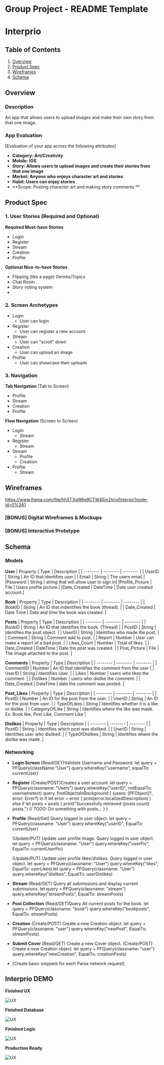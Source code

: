 Group Project - README Template
===

# Interprio

## Table of Contents
1. [Overview](#Overview)
1. [Product Spec](#Product-Spec)
1. [Wireframes](#Wireframes)
2. [Schema](#Schema)

## Overview
### Description
An app that allows users to upload images and make their own story from that one image.

### App Evaluation
[Evaluation of your app across the following attributes]
- **Category: Art/Creativity**
- **Mobile: IOS**
- **Story: Allows users to upload images and create their stories from that one image**
- **Market: Anyone who enjoys character art and stories**
- **Habit: Users can enjoy stories**
- **Scope: Posting character art and making story comments **

## Product Spec

### 1. User Stories (Required and Optional)

**Required Must-have Stories**

* Login
* Register
* Stream
* Creation
* Profile

**Optional Nice-to-have Stories**

* Flipping (like a page) Genres/Topics
* Chat Room
* Story voting system
* 

### 2. Screen Archetypes

* Login
    * User can login
* Register
    * User can register a new account
* Stream
    * User can "scroll" down 
* Creation
    * User can upload an image
* Profile
    * User can showcase their uploads


### 3. Navigation

**Tab Navigation** (Tab to Screen)

* Profile
* Stream
* Creation
* Profile

**Flow Navigation** (Screen to Screen)

* Login
   * Stream
* Register
   * Stream
* Stream 
    * Profile
    * Creation
* Profile
    * Stream
## Wireframes
https://www.figma.com/file/hh5T3gI96g9CTW45m2tjcv/Interpo?node-id=0%3A1

### [BONUS] Digital Wireframes & Mockups

### [BONUS] Interactive Prototype

## Schema 


### Models

**User**
| Property | Type | Description |
| --------   | --------    | -------- |
| UserID  | String       | An ID that identifies user.|
| Email | String | The users email.|
|Password | String | string that will allow user to sign in|
|Profile_Picture | File | Users profile picture.|
|Date_Created | DateTime | Date user created account.|

**Book**
| Property | Type | Description |
| --------   | --------    | -------- |
| BookID       | String        |  An ID that indentifies the book (thread).    |
| Date_Created       | Date Time        | Date and time the book was created.     |

**Posts**
| Property | Type | Description |
| --------   | --------    | -------- |
| BookID      | String        | An ID that identifies the book. (Thread)     |
| PostID       | String      | Identifies the post object.     |
| UserID       | String       | Identifies who made the post.    |
| Comment       | String       | Comment add to post.    |
| Report       | Number        | User can make a report of a bad post.     |
| Likes_Count       | Number        | Total of likes.     |
| Date_Created       | DateTime        | Date the post was created.     |
| Post_Picture       | File        | The image attached to the post.    |

**Comments**
| Property | Type | Description |
| --------   | --------    | -------- |
| CommentID      | Number        | An ID that identifies the comment from the user     |
| UserID       | String       | Identifies User.     |
| Likes | Number | users who likes the comment. |
| Dislikes       | Number        | users who dislike the comment.     |
| Date_Created       | DateTime        | date the comment was posted.    |

**Post_Likes**
| Property | Type | Description |
| --------   | --------    | -------- |
| PostID      | Number       | An ID for the post from the user.     |
| UserID       | String        | An ID for the post from user.     |
| TypeOfLikes       | String        | Identifies whether it is a like or dislike.     |
| CategoryOfLike       | String     | Identifies where the like was made. Ex: Book like, Post Like, Comment Like     |

**Dislikes**
| Property | Type | Description |
| --------   | --------    | -------- |
| PostID      | String        | Identifies which post was disliked.    |
| UserID  | String       | Identifies user who disliked.     |
| TypeOfDislikes      | String        | Identifies where the dislike was made.    |

### Networking

- **Login Screen**
    (Read/GET)Validate Username and Password.
        let query = PFQuery(className:"User")
        query.whereKey("username", equalTo: currentUser)
        
- **Register**
    (Create/POST)Creates a user account.
        let query = PFQuery(classname: "Users")
        query.whereKey("userID", notEqualTo: usernametext)
        query. findObjectsInBackground { (users: [PFObject]?, error:         Error?) in
           if let error = error { 
              print(error.localizedDescription)
           } else if let posts = posts {
              print("Successfully retrieved \(posts.count) posts.")
              // TODO: Do something with posts...
           }
        }
    
- **Profile**
    (Read/Get) Query logged in user object.
        let query = PFQuery(classname: "User")
        query.whereKey("userID", EqualTo: currentUser)
        
    (Update/PUT) Update user profile image.
    Query logged in user object.
        let query = PFQuery(classname: "User")
        query.whereKey("userPic", EqualTo: currentUserPic)
        
    (Update/PUT) Update user profile likes/dislikes.
    Query logged in user object.
        let query = PFQuery(classname: "User")
        query.whereKey("likes", EqualTo: userLikes)
        let query = PFQuery(classname: "User")
        query.whereKey("dislikes", EqualTo: userDislikes)
- **Stream**
    (Read/GET) Query all submissions and display current submissions.
    let query = PFQuery(classname: "stream")
    query.whereKey("streamPosts", EqualTo: streamPosts)
- **Post Collection**
    (Read/GET)Query All current posts for the book.
       let query = PFQuery(classname: "book")
    query.whereKey("bookposts", EqualTo: streamPosts)
- **Creation**
    (Create/POST) Create a new Creation object.
    let query = PFQuery(classname: "user")
    query.whereKey("newPost", EqualTo: streamPosts)
- **Submit Cover**
    (Read/GET) Create a new Cover object.
    (Create/POST) Create a new Creation object.
    let query = PFQuery(classname: "user")
    query.whereKey("newCreation", EqualTo: creationPosts)
- [Create basic snippets for each Parse network request]

## Interprio DEMO

**Finished UX**

![UX](UX.gif)

**Finished Database**

![UX](demo/Database.gif)

**Finished Logic**

![UX](demo/Logic.gif)

**Production Ready**

![UX](demo/Production.gif)
